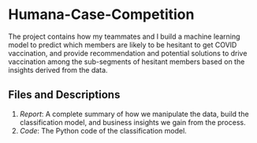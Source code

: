 # Humana-Case-Competition
The project contains how my teammates and I build a machine learning model to predict which members are likely to be hesitant to get COVID vaccination, and provide recommendation and potential solutions to drive vaccination among the sub-segments of hesitant members based on the insights derived from the data.
## Files and Descriptions
1. _Report_: A complete summary of how we manipulate the data, build the classification model, and business insights we gain from the process.
2. _Code_: The Python code of the classification model.
